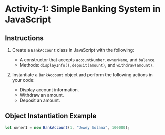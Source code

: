 # Activity-1: Simple Banking System in JavaScript

## Instructions

1. Create a `BankAccount` class in JavaScript with the following:
   - A constructor that accepts `accountNumber`, `ownerName`, and `balance`.
   - Methods: `displayInfo()`, `deposit(amount)`, and `withdraw(amount)`.

2. Instantiate a `BankAccount` object and perform the following actions in your code:
   - Display account information.
   - Withdraw an amount.
   - Deposit an amount.

## Object Instantiation Example

```javascript
let owner1 = new BankAccount(1, "Jowey Solana", 100000);
```
